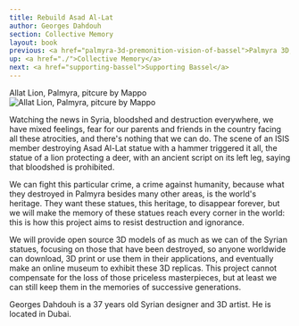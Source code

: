 ```yaml
---
title: Rebuild Asad Al-Lat
author: Georges Dahdouh
section: Collective Memory
layout: book
previous: <a href="palmyra-3d-premonition-vision-of-bassel">Palmyra 3D, Premonition Vision of Bassel</a>
up: <a href="./">Collective Memory</a>
next: <a href="supporting-bassel">Supporting Bassel</a>
---
```


Allat Lion, Palmyra, pitcure by Mappo
![Allat Lion, Palmyra, pitcure by Mappo](https://upload.wikimedia.org/wikipedia/commons/thumb/0/05/Lion_in_the_garden_of_Palmyra_Archeological_Museum%2C_2010-04-21.jpg/800px-Lion_in_the_garden_of_Palmyra_Archeological_Museum%2C_2010-04-21.jpg)

Watching the news in Syria, bloodshed and destruction everywhere, we
have mixed feelings, fear for our parents and friends in the country
facing all these atrocities, and there's nothing that we can do. The
scene of an ISIS member destroying Asad Al-Lat statue with a hammer
triggered it all, the statue of a lion protecting a deer, with an
ancient script on its left leg, saying that bloodshed is prohibited.

We can fight this particular crime, a crime against humanity, because
what they destroyed in Palmyra besides many other areas, is the
world's heritage. They want these statues, this heritage, to disappear
forever, but we will make the memory of these statues reach every
corner in the world: this is how this project aims to resist
destruction and ignorance.

We will provide open source 3D models of as much as we can of the
Syrian statues, focusing on those that have been destroyed, so anyone
worldwide can download, 3D print or use them in their applications,
and eventually make an online museum to exhibit these 3D
replicas. This project cannot compensate for the loss of those
priceless masterpieces, but at least we can still keep them in the
memories of successive generations.

<p class="author bio">Georges Dahdouh is a 37 years old Syrian
designer and 3D artist. He is located in Dubai.</p>
